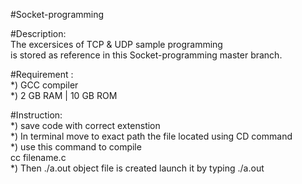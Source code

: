 #Socket-programming

#Description:<br/>
  The excersices of TCP & UDP sample programming <br/>
  is stored as reference in this Socket-programming master branch.
  
#Requirement :<br/>
  *) GCC compiler<br/>
  *) 2 GB RAM | 10 GB ROM<br/>
 
#Instruction:<br/>
*) save code with correct extenstion<br/>
*) In terminal move to exact path the file located using CD command<br/>
*) use this command to compile <br/>
      cc filename.c <br/>
*) Then ./a.out object file is created launch it by typing ./a.out <br/>
